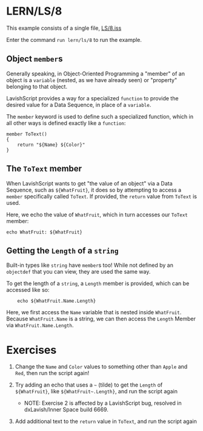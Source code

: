 # LERN/LS/8
This example consists of a single file, [LS/8.iss](8.iss)

Enter the command ```run lern/ls/8``` to run the example.

## Object ```member```s
Generally speaking, in Object-Oriented Programming a "member" of an object is a ```variable``` (nested, as we have already seen) or "property" belonging to that object.

LavishScript provides a way for a specialized ```function``` to provide the desired value for a Data Sequence, in place of a ```variable```. 

The ```member``` keyword is used to define such a specialized function, which in all other ways is defined exactly like a ```function```:
```
member ToText()
{
    return "${Name} ${Color}"
}
```

## The ```ToText``` member
When LavishScript wants to get "the value of an object" via a Data Sequence, such as ```${WhatFruit}```, it does so by attempting to access a ```member``` specifically called ```ToText```. If provided, the ```return``` value from ```ToText``` is used.

Here, we echo the value of ```WhatFruit```, which in turn accesses our ```ToText``` member:
```
echo WhatFruit: ${WhatFruit}
```

## Getting the ```Length``` of a ```string```
Built-in types like ```string``` have ```member```s too! While not defined by an ```objectdef``` that you can view, they are used the same way. 

To get the length of a ```string```, a ```Length``` member is provided, which can be accessed like so:

```
    echo ${WhatFruit.Name.Length}
```

Here, we first access the ```Name``` variable that is nested inside ```WhatFruit```. Because ```WhatFruit.Name``` is a string, we can then access the ```Length``` Member via ```WhatFruit.Name.Length```.

# Exercises
1. Change the ```Name``` and ```Color``` values to something other than ```Apple``` and ```Red```, then run the script again!

2. Try adding an echo that uses a ```~``` (tilde) to get the ```Length``` of ```${WhatFruit}```, like ```${WhatFruit~.Length}```, and run the script again
   * NOTE: Exercise 2 is affected by a LavishScript bug, resolved in dxLavish/Inner Space build 6669.

3. Add additional text to the ```return``` value in ```ToText```, and run the script again


